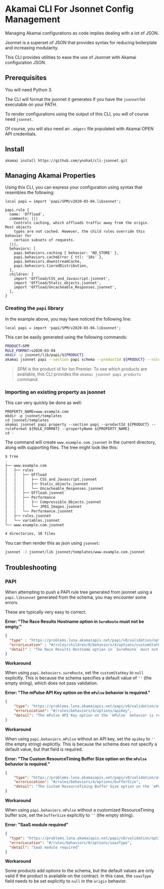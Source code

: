 # Akamai CLI For Jsonnet Config Management

Managing Akamai configurations as code implies dealing with a lot of JSON.

Jsonnet is a superset of JSON that provides syntax for reducing boilerplate and increasing
modularity.

This CLI provides utilities to ease the use of Jsonnet with Akamai configuration JSON.

## Prerequisites

You will need Python 3.

The CLI will format the jsonnet it generates if you have the `jsonnetfmt` executable on your
PATH.

To render configurations using the output of this CLI, you will of course need `jsonnet`.

Of course, you will also need an `.edgerc` file populated with Akamai OPEN API credentials.

## Install

```
akamai install https://github.com/ynohat/cli-jsonnet.git
```

## Managing Akamai Properties

Using this CLI, you can express your configuration using syntax that resembles the following:

```
local papi = import 'papi/SPM/v2020-03-04.libsonnet';

papi.rule {
  name: 'Offload',
  comments: |||
    Controls caching, which offloads traffic away from the origin. Most objects
    types are not cached. However, the child rules override this behavior for
    certain subsets of requests.
  |||,
  behaviors: [
    papi.behaviors.caching { behavior: 'NO_STORE' },
    papi.behaviors.cacheError { ttl: '10s' },
    papi.behaviors.downstreamCache,
    papi.behaviors.tieredDistribution,
  ],
  children: [
    import 'Offload/CSS_and_Javascript.jsonnet',
    import 'Offload/Static_objects.jsonnet',
    import 'Offload/Uncacheable_Responses.jsonnet',
  ],
}
```

### Creating the `papi` library

In the example above, you may have noticed the following line:

```
local papi = import 'papi/SPM/v2020-03-04.libsonnet';
```

This can be easily generated using the following commands:

```bash
PRODUCT=SPM
RULE_FORMAT=v2020-03-04
mkdir -p jsonnet/lib/papi/${PRODUCT}
akamai jsonnet papi --section papi schema --productId ${PRODUCT} --ruleFormat ${RULE_FORMAT} > jsonnet/lib/papi/SPM/${RULE_FORMAT}.libsonnet
```

> SPM is the product id for Ion Premier. To see which products are available,
> this CLI provides the `akamai jsonnet papi products` command.

### Importing an existing property as jsonnet

This can very quickly be done as well:

```
PROPERTY_NAME=www.example.com
mkdir -p jsonnet/templates
cd jsonnet/templates
akamai jsonnet papi property --section papi --productId ${PRODUCT} --ruleFormat ${RULE_FORMAT} --propertyName ${PROPERTY_NAME}
cd -
```

The command will create `www.example.com.jsonnet` in the current directory, along with supporting files. The tree
might look like this:

```bash
$ tree
.
├── www.example.com
│   ├── rules
│   │   ├── Offload
│   │   │   ├── CSS_and_Javascript.jsonnet
│   │   │   ├── Static_objects.jsonnet
│   │   │   └── Uncacheable_Responses.jsonnet
│   │   ├── Offload.jsonnet
│   │   ├── Performance
│   │   │   ├── Compressible_Objects.jsonnet
│   │   │   └── JPEG_Images.jsonnet
│   │   └── Performance.jsonnet
│   ├── rules.jsonnet
│   └── variables.jsonnet
└── www.example.com.jsonnet

4 directories, 10 files
```

You can then render this as json using `jsonnet`:

```bash
jsonnet -J jsonnet/lib jsonnet/templates/www.example.com.jsonnet
```

## Troubleshooting

### PAPI

When attempting to push a PAPI rule tree generated from jsonnet using a `papi.libsonnet`
generated from the schema, you may encounter some errors.

These are typically very easy to correct.

**Error: "The Race Results Hostname option in `SureRoute` must not be empty."**

```json
{
  "type" : "https://problems.luna.akamaiapis.net/papi/v0/validation/option_empty",
  "errorLocation" : "#/rules/children/0/behaviors/4/options/customStatKey",
  "detail" : "The Race Results Hostname option in `SureRoute` must not be empty."
}
```

**Workaround**

When using `papi.behaviors.sureRoute`, set the `customStatKey` to `null` explicitly.
This is because the schema specifies a default value of `''` (the empty string), which
does not pass validation.

**Error: "The mPulse API Key option on the `mPulse` behavior is required."**

```json
{
    "type": "https://problems.luna.akamaiapis.net/papi/v0/validation/attribute_required",
    "errorLocation": "#/rules/behaviors/4/options/apiKey",
    "detail": "The mPulse API Key option on the `mPulse` behavior is required."
}
```

**Workaround**

When using `papi.behaviors.mPulse` without an API key, set the `apiKey` to  `''` (the empty string)
explicitly. This is because the schema does not specify a default value, but that field is required.

**Error: "The Custom ResourceTiming Buffer Size option on the `mPulse` behavior is required."**

```json
{
    "type": "https://problems.luna.akamaiapis.net/papi/v0/validation/attribute_required",
    "errorLocation": "#/rules/behaviors/4/options/bufferSize",
    "detail": "The Custom ResourceTiming Buffer Size option on the `mPulse` behavior is required."
}
```

**Workaround**

When using `papi.behaviors.mPulse` without a customized ResourceTiming buffer size, set the `bufferSize`
explicitly to `''` (the empty string).

**Error: "SaaS module required"**

```json
{
  "type": "https://problems.luna.akamaiapis.net/papi/v0/validation/option_validation_error",
  "errorLocation": "#/rules/behaviors/0/options/saasType",
  "detail": "SaaS module required"
}
```

**Workaround**

Some products add options to the schema, but the default values are only valid if the product is
available on the contract. In this case, the `saasType` field needs to be set explicitly to `null`
in the `origin` behavior.